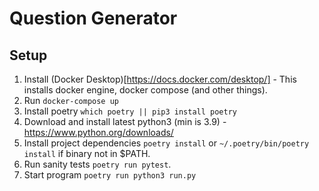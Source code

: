 # Question Generator

## Setup
1. Install (Docker Desktop)[https://docs.docker.com/desktop/] - This installs docker engine, docker compose (and other things).
2. Run `docker-compose up`
3. Install poetry `which poetry || pip3 install poetry`
4. Download and install latest python3 (min is 3.9) - https://www.python.org/downloads/
5. Install project dependencies `poetry install` or `~/.poetry/bin/poetry install` if binary not in $PATH.
6. Run sanity tests `poetry run pytest`.
7. Start program `poetry run python3 run.py`